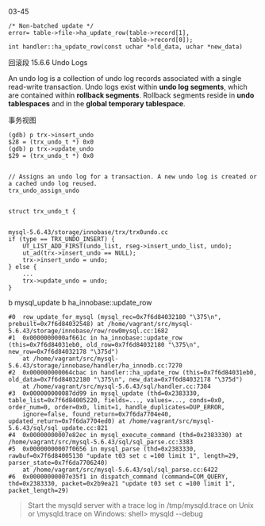 03-45

```
/* Non-batched update */
error= table->file->ha_update_row(table->record[1],
                                  table->record[0]);
int handler::ha_update_row(const uchar *old_data, uchar *new_data)
```

回滚段
15.6.6 Undo Logs

An undo log is a collection of undo log records associated with a single read-write transaction.
Undo logs exist within **undo log segments**, which are contained within **rollback segments**. 
Rollback segments reside in **undo tablespaces** and in the **global temporary tablespace**.

事务视图

```
(gdb) p trx->insert_undo
$28 = (trx_undo_t *) 0x0
(gdb) p trx->update_undo
$29 = (trx_undo_t *) 0x0


// Assigns an undo log for a transaction. A new undo log is created or a cached undo log reused.
trx_undo_assign_undo


struct trx_undo_t {


mysql-5.6.43/storage/innobase/trx/trx0undo.cc
if (type == TRX_UNDO_INSERT) {
    UT_LIST_ADD_FIRST(undo_list, rseg->insert_undo_list, undo);
    ut_ad(trx->insert_undo == NULL);
    trx->insert_undo = undo;
} else {
    ...
    trx->update_undo = undo;
}
```

b mysql_update
b ha_innobase::update_row

```
#0  row_update_for_mysql (mysql_rec=0x7f6d84032180 "\375\n", prebuilt=0x7f6d84032548) at /home/vagrant/src/mysql-5.6.43/storage/innobase/row/row0mysql.cc:1682
#1  0x0000000000af661c in ha_innobase::update_row (this=0x7f6d84031eb0, old_row=0x7f6d84032180 "\375\n", new_row=0x7f6d84032178 "\375d")
    at /home/vagrant/src/mysql-5.6.43/storage/innobase/handler/ha_innodb.cc:7270
#2  0x000000000064cbac in handler::ha_update_row (this=0x7f6d84031eb0, old_data=0x7f6d84032180 "\375\n", new_data=0x7f6d84032178 "\375d")
    at /home/vagrant/src/mysql-5.6.43/sql/handler.cc:7384
#3  0x000000000087dd99 in mysql_update (thd=0x2383330, table_list=0x7f6d84005220, fields=..., values=..., conds=0x0, order_num=0, order=0x0, limit=1, handle_duplicates=DUP_ERROR,
    ignore=false, found_return=0x7f6da7704e40, updated_return=0x7f6da7704ed0) at /home/vagrant/src/mysql-5.6.43/sql/sql_update.cc:821
#4  0x00000000007e82ec in mysql_execute_command (thd=0x2383330) at /home/vagrant/src/mysql-5.6.43/sql/sql_parse.cc:3383
#5  0x00000000007f0656 in mysql_parse (thd=0x2383330, rawbuf=0x7f6d84005130 "update t03 set c =100 limit 1", length=29, parser_state=0x7f6da7706240)
    at /home/vagrant/src/mysql-5.6.43/sql/sql_parse.cc:6422
#6  0x00000000007e35f1 in dispatch_command (command=COM_QUERY, thd=0x2383330, packet=0x2b9ea21 "update t03 set c =100 limit 1", packet_length=29)

```

> Start the mysqld server with a trace log in /tmp/mysqld.trace on Unix or \mysqld.trace on Windows:
> shell> mysqld --debug